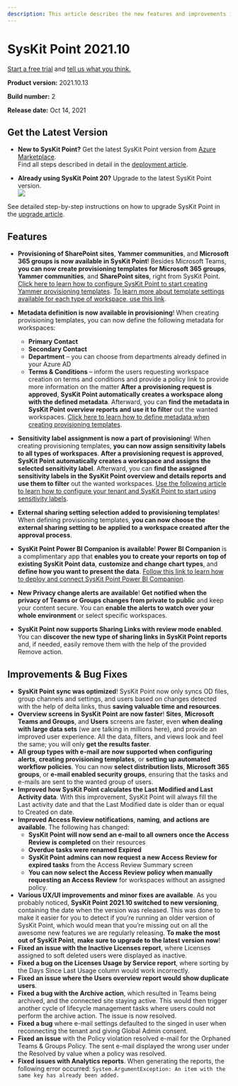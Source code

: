 ```yaml
---
description: This article describes the new features and improvements in SysKit Point version 2021.10.
--- 
```


# SysKit Point 2021.10

[Start a free trial](https://www.syskit.com/products/point/free-trial/) and [tell us what you think.](https://www.syskit.com/company/contact-us/)

**Product version:** 2021.10.13 

**Build number:** 2

**Release date:** Oct 14, 2021

## Get the Latest Version

* **New to SysKit Point?** Get the latest SysKit Point version from [Azure Marketplace](https://azuremarketplace.microsoft.com/en-us/marketplace/apps/syskitltd.syskit_point).<br/>
    Find all steps described in detail in the [deployment article](../installation/deploy-syskit-point.md).
    
* **Already using SysKit Point 20?** Upgrade to the latest SysKit Point version. <br/>
[![](https://aka.ms/deploytoazurebutton)](https://portal.azure.com/#create/Microsoft.Template/uri/https%3A%2F%2Fsyskitassetsstorage.blob.core.windows.net%2Fpoint%2FUpdateFilesARM%2FPointUpdateTemplate.json)

See detailed step-by-step instructions on how to upgrade SysKit Point in the [upgrade article](../installation/upgrade-syskit-point.md).

## Features

* **Provisioning of SharePoint sites**, **Yammer communities**, and **Microsoft 365 groups is now available in SysKit Point**! Besides Microsoft Teams, **you can now create provisioning templates for Microsoft 365 groups**, **Yammer communities**, and **SharePoint sites**, right from SysKit Point.
[Click here to learn how to configure SysKit Point to start creating Yammer provisioning templates](../governance-and-automation/provisioning/register-yammer-app.md). 
[To learn more about template settings available for each type of workspace, use this link](../governance-and-automation/provisioning/templates.md).
* **Metadata definition is now available in provisioning**! When creating provisioning templates, you can now define the following metadata for workspaces:
    * **Primary Contact**
    * **Secondary Contact**
    * **Department** – you can choose from departments already defined in your Azure AD
    * **Terms & Conditions** – inform the users requesting workspace creation on terms and conditions and provide a policy link to provide more information on the matter
**After a provisioning request is approved**, **SysKit Point automatically creates a workspace along with the defined metadata**. 
Afterward, you can **find the metadata in SysKit Point overview reports and use it to filter** out the wanted workspaces.
[Click here to learn how to define metadata when creating provisioning templates](../governance-and-automation/provisioning/templates.md). 

* **Sensitivity label assignment is now a part of provisioning**! When creating provisioning templates, **you can now assign sensitivity labels to all types of workspaces**. **After a provisioning request is approved**, **SysKit Point automatically creates a workspace and assigns the selected sensitivity label**.
Afterward, you can **find the assigned sensitivity labels in the SysKit Point overview and details reports and use them to filter** out the wanted workspaces.
[Use the following article to learn how to configure your tenant and SysKit Point to start using sensitivity labels](../governance-and-automation/provisioning/enable-sensitivity-labels.md).

* **External sharing setting selection added to provisioning templates**! When defining provisioning templates, **you can now choose the external sharing setting to be applied to a workspace created after the approval process**. 

* **SysKit Point Power BI Companion is available**! **Power BI Companion** is a complimentary app that **enables you to create your reports on top of existing SysKit Point data**, **customize and change chart types**, and **define how you want to present the data**.
[Follow this link to learn how to deploy and connect SysKit Point Power BI Companion](../power-bi-app/requirements.md).

* **New Privacy change alerts are available**! **Get notified when the privacy of Teams or Groups changes from private to public** and keep your content secure. 
You can **enable the alerts to watch over your whole environment** or select specific workspaces.

* **SysKit Point now supports Sharing Links with review mode enabled**. You can **discover the new type of sharing links in SysKit Point reports** and, if needed, easily remove them with the help of the provided Remove action. 

## Improvements & Bug Fixes

* **SysKit Point sync was optimized**! SysKit Point now only syncs OD files, group channels and settings, and users based on changes detected with the help of delta links, thus **saving valuable time and resources**.
* **Overview screens in SysKit Point are now faster**! **Sites**, **Microsoft Teams and Groups**, and **Users** screens are faster, even **when dealing with large data sets** (we are talking in millions here), and provide an improved user experience. All the data, filters, and views look and feel the same; you will only **get the results faster**.
* **All group types with e-mail are now supported when configuring alerts**, **creating provisioning templates**, or **setting up automated workflow policies**. 
You can now **select distribution lists**, **Microsoft 365 groups**, or **e-mail enabled security groups**, ensuring that the tasks and e-mails are sent to the wanted group of users. 
* **Improved how SysKit Point calculates the Last Modified and Last Activity data**. With this improvement, SysKit Point will always fill the Last activity date and that the Last Modified date is older than or equal to Created on date.
* **Improved Access Review notifications**, **naming**, **and actions are available**. The following has changed:
    * **SysKit Point will now send an e-mail to all owners once the Access Review is completed** on their resources
    * **Overdue tasks were renamed Expired**
    * **SysKit Point admins can now request a new Access Review for expired tasks** from the Access Review Summary screen
    * **You can now select the Access Review policy when manually requesting an Access Review** for workspaces without an assigned policy. 
* **Various UX/UI improvements and minor fixes are available**. As you probably noticed, **SysKit Point 2021.10 switched to new versioning**, containing the date when the version was released. This was done to make it easier for you to detect if you’re running an older version of SysKit Point, which would mean that you’re missing out on all the awesome new features we are regularly releasing. **To make the most out of SysKit Point**, **make sure to upgrade to the latest version now**!
* **Fixed an issue with the Inactive Licenses report**, where Licenses assigned to soft deleted users were displayed as inactive.
* **Fixed a bug on the Licenses Usage by Service report**, where sorting by the Days Since Last Usage column would work incorrectly. 
* **Fixed an issue where the Users overview report would show duplicate users**. 
* **Fixed a bug with the Archive action**, which resulted in Teams being archived, and the connected site staying active. This would then trigger another cycle of lifecycle management tasks where users could not perform the archive action. The issue is now resolved.
* **Fixed a bug** where e-mail settings defaulted to the singed in user when reconnecting the tenant and giving Global Admin consent.
* **Fixed an issue** with the Policy violation resolved e-mail for the Orphaned Teams & Groups Policy. The sent e-mail displayed the wrong user under the Resolved by value when a policy was resolved. 
* **Fixed issues with Analytics reports**. When generating the reports, the following error occurred: `System.ArgumentException: An item with the same key has already been added.`

